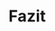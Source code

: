 # Fazit
<v-switch class="midl">
  <template #0>
    <h2>Was wäre „gerecht“?</h2>
    <ul>
      <li>Kein Export des Abfalls in andere Länder</li>
      <li>Plastikmüll als Rohstoff ansehen und konsequent recyceln bzw. wiederverwenden</li>
    </ul>
  </template>
  <template #1>
    <h2>Was wäre „gerecht“?</h2>
    <ul>
      <li>Kein Export des Abfalls in andere Länder</li>
      <li>Plastikmüll als Rohstoff ansehen und konsequent recyceln bzw. wiederverwenden</li>
    </ul>
      <div class="important">
        <span style="color: red;">T</span>
        <span style="color: orange;">h</span>
        <span style="color: yellow;">a</span>
        <span style="color: green;">n</span>
        <span style="color: blue;">k</span>
        <span style="color: indigo;">s</span>
        <span style="color: violet;">!</span>
      </div>
  </template>
</v-switch>

<Footer />

<style>
.midl {
  height: 70%;
  position: relative;
}
.important {
  text-align: center;
  width: 100%;
  font-size: 8vw;
  margin: 0;
  postition: relative;
}
</style>
